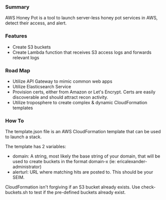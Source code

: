 ### Summary

AWS Honey Pot is a tool to launch server-less honey pot services in AWS, detect their access, and alert. 

### Features

- Create S3 buckets
- Create Lambda function that receives S3 access logs and forwards relevant logs

### Road Map

- Utilize API Gateway to mimic common web apps
- Utilize Elasticsearch Service
- Provision certs, either from Amazon or Let's Encrypt. Certs are easily discoverable and should attract recon activity.
- Utilize troposphere to create complex & dynamic CloudFormation templates

### How To

The template.json file is an AWS CloudFormation template that can be used to launch a stack. 

The template has 2 variables:
- domain: A string, most likely the base string of your domain, that will be used to create buckets in the format domain-x (ie: ericalexander-administrator)
- alerturl: URL where matching hits are posted to. This should be your SEIM.

CloudFormation isn't forgiving if an S3 bucket already exists. Use check-buckets.sh to test if the pre-defined buckets already exist. 
